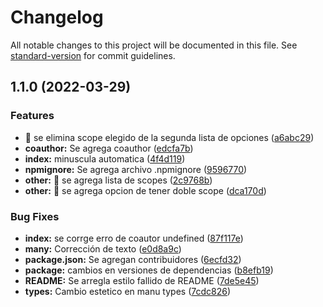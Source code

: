 # Changelog

All notable changes to this project will be documented in this file. See [standard-version](https://github.com/conventional-changelog/standard-version) for commit guidelines.

## 1.1.0 (2022-03-29)


### Features

* 🔨  se elimina scope elegido de la segunda lista de opciones ([a6abc29](https://github.com/MauricioMiramontes/cz-configuracion-es/commit/a6abc29254f302837a7e46bc765b8780025e95ab))
* **coauthor:** Se agrega coauthor ([edcfa7b](https://github.com/MauricioMiramontes/cz-configuracion-es/commit/edcfa7b748fcdac45fbe8acec99fb5d55cb408f2))
* **index:** minuscula automatica ([4f4d119](https://github.com/MauricioMiramontes/cz-configuracion-es/commit/4f4d1190c18961ce0870210da27efaa99b2ca49d))
* **npmignore:** Se agrega archivo .npmignore ([9596770](https://github.com/MauricioMiramontes/cz-configuracion-es/commit/959677087d68e221007c3b44584292b29581a71a))
* **other:** 🔨  se agrega lista de scopes ([2c9768b](https://github.com/MauricioMiramontes/cz-configuracion-es/commit/2c9768b80386984a0fb0494d117ff8b66e0a7fbd))
* **other:** 🔨  se agrega opcion de tener doble scope ([dca170d](https://github.com/MauricioMiramontes/cz-configuracion-es/commit/dca170d30bf642f43cc9fecb07947b46eebc8d96))


### Bug Fixes

* **index:** se corrge erro de coautor undefined ([87f117e](https://github.com/MauricioMiramontes/cz-configuracion-es/commit/87f117ee8369d0307b64312337efd6ac83b8be3a))
* **many:** Corrección de texto ([e0d8a9c](https://github.com/MauricioMiramontes/cz-configuracion-es/commit/e0d8a9c63bfccb92cadcd02458dee92102f615ac))
* **package.json:** Se agregan contribuidores ([6ecfd32](https://github.com/MauricioMiramontes/cz-configuracion-es/commit/6ecfd32e35fc8ce8941729e9462abbf7bd7ab6a7))
* **package:** cambios en versiones de dependencias ([b8efb19](https://github.com/MauricioMiramontes/cz-configuracion-es/commit/b8efb19b77b8b3b67292f6db6c629386e8e8fd8b))
* **README:** Se arregla estilo fallido de README ([7de5e45](https://github.com/MauricioMiramontes/cz-configuracion-es/commit/7de5e4585705c9d7f5abb0e7444551377836f59a))
* **types:** Cambio estetico en manu types ([7cdc826](https://github.com/MauricioMiramontes/cz-configuracion-es/commit/7cdc826175daec6dc77fba16f5e1f42022c9b140))
